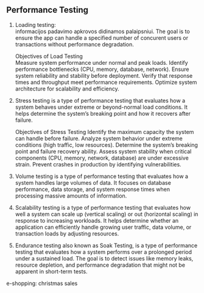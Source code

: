 ## Performance Testing

1. Loading testing:  
    informacijos padavimo apkrovos didinamos palaipsniui. The goal is to ensure the app can handle a specified number of concurent users or transactions without performance degradation.

    Objectives of Load Testing  
        Measure system performance under normal and peak loads. 
        Identify performance bottlenecks (CPU, memory, database, network). 
        Ensure system reliability and stability before deployment. 
        Verify that response times and throughput meet performance requirements. 
        Optimize system architecture for scalability and efficiency.

2. Stress testing
    is a type of performance testing that evaluates how a system behaves under extreme or beyond-normal load conditions. It helps determine the system’s breaking point and how it recovers after failure.

    Objectives of Stress Testing
        Identify the maximum capacity the system can handle before failure. 
        Analyze system behavior under extreme conditions (high traffic, low resources). 
        Determine the system’s breaking point and failure recovery ability. 
        Assess system stability when critical components (CPU, memory, network, database) are under excessive strain. Prevent crashes in production by identifying vulnerabilities.

3. Volume testing
    is a type of performance testing that evaluates how a system handles large volumes of data. It focuses on database performance, data storage, and system response times when processing massive amounts of information.

4. Scalability testing
    is a type of performance testing that evaluates how well a system can scale up (vertical scaling) or out (horizontal scaling) in response to increasing workloads. It helps determine whether an application can efficiently handle growing user traffic, data volume, or transaction loads by adjusting resources.

5. Endurance testing
    also known as Soak Testing, is a type of performance testing that evaluates how a system performs over a prolonged period under a sustained load. The goal is to detect issues like memory leaks, resource depletion, and performance degradation that might not be apparent in short-term tests.

e-shopping: christmas sales